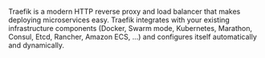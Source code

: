 Traefik is a modern HTTP reverse proxy and load balancer that makes deploying microservices easy.
Traefik integrates with your existing infrastructure components (Docker, Swarm mode, Kubernetes, Marathon, Consul, Etcd, Rancher, Amazon ECS, ...) and configures itself automatically and dynamically.